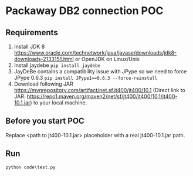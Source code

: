 # Packaway DB2 connection POC
## Requirements
1. Install JDK 8 https://www.oracle.com/technetwork/java/javase/downloads/jdk8-downloads-2133151.html or OpenJDK on Linux/Unix
1. Install jaydebe
``pip install jaydebe``
1. JayDeBe contains a compatibility issue with JPype so we need to force JPype 0.6.3 
``pip install JPype1==0.6.3 --force-reinstall``
1. Download following JAR https://mvnrepository.com/artifact/net.sf.jt400/jt400/10.1 (Direct link to JAR: https://repo1.maven.org/maven2/net/sf/jt400/jt400/10.1/jt400-10.1.jar)
to your local machine.


## Before you start POC
Replace \<path to jt400-10.1.jar\> placeholder with a real jt400-10.1.jar path.

## Run
``python code\test.py``